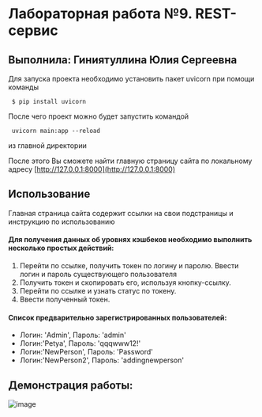 # Лабораторная работа №9. REST-сервис
## Выполнила: Гиниятуллина Юлия Сергеевна

Для запуска проекта необходимо установить пакет uvicorn при помощи команды 

```  $ pip install uvicorn ```

После чего проект можно будет запустить командой

```  uvicorn main:app --reload ```

из главной директории

После этого Вы сможете найти главную страницу сайта по локальному адресу [http://127.0.0.1:8000](http://127.0.0.1:8000)

## Использование

Главная страница сайта содержит ссылки на свои подстраницы и инструкцию по использованию

  <h4>Для получения данных об уровнях кэшбеков необходимо выполнить несколько простых действий:</h4>
  <ol>
  <li>Перейти по ссылке, получить токен по логину и паролю</a>. Ввести логин и пароль существующего пользователя</li>
  <li>Получить токен и скопировать его, используя кнопку-ссылку.</li>
  <li>Перейти по ссылке и узнать статус по токену.</li>
  <li>Ввести полученный токен.</li>
  </ol>

  
  <h4>Список предварительно зарегистрированных пользователей:</h4>
  
  <ul>
      <li>Логин: 'Admin', Пароль: 'admin'</li>
      <li>Логин:'Petya', Пароль: 'qqqwww12!'</li>
      <li>Логин:'NewPerson', Пароль: 'Password'</li>
      <li>Логин:'NewPerson2', Пароль: 'addingnewperson'</li>
  </ul>


## Демонстрация работы:

![image](1.png)



